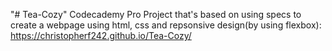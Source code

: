 "# Tea-Cozy" 
 Codecademy Pro Project that's based on using specs to create a webpage using html, css and repsonsive design(by using flexbox): https://christopherf242.github.io/Tea-Cozy/
